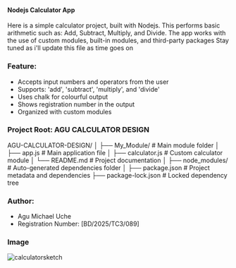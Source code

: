 ####  Nodejs Calculator App
Here is a simple calculator project, built with Nodejs.
This performs basic arithmetic such as: Add, Subtract, Multiply, and Divide.
The app works with the use of custom modules, built-in modules, and third-party packages
Stay tuned as i'll update this file as time goes on

### Feature:
* Accepts input numbers and operators from the user
* Supports: 'add', 'subtract', 'multiply', and 'divide'
* Uses chalk for colourful output
* Shows registration number in the output
* Organized with custom modules

### Project Root: AGU CALCULATOR DESIGN
AGU-CALCULATOR-DESIGN/
│
├── My_Module/                  # Main module folder
│   ├── app.js                  # Main application file
│   ├── calculator.js           # Custom calculator module
│   └── README.md               # Project documentation
│
├── node_modules/               # Auto-generated dependencies folder
│
├── package.json                # Project metadata and dependencies
├── package-lock.json           # Locked dependency tree

### Author:
* Agu Michael Uche
* Registration Number: [BD/2025/TC3/089]

### Image
![calculatorsketch](https://github.com/user-attachments/assets/b4515c48-8534-42bd-8774-8a4b5ab36169)
